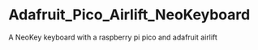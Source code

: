 # Adafruit_Pico_Airlift_NeoKeyboard
A NeoKey keyboard with a raspberry pi pico and adafruit airlift
